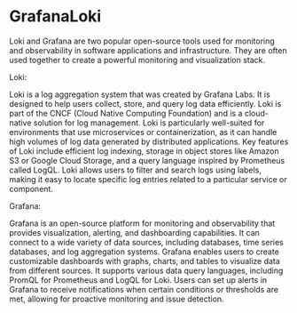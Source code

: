# GrafanaLoki



Loki and Grafana are two popular open-source tools used for monitoring and observability in software applications and infrastructure. They are often used together to create a powerful monitoring and visualization stack.


Loki:

Loki is a log aggregation system that was created by Grafana Labs. It is designed to help users collect, store, and query log data efficiently. Loki is part of the CNCF (Cloud Native Computing Foundation) and is a cloud-native solution for log management.
Loki is particularly well-suited for environments that use microservices or containerization, as it can handle high volumes of log data generated by distributed applications.
Key features of Loki include efficient log indexing, storage in object stores like Amazon S3 or Google Cloud Storage, and a query language inspired by Prometheus called LogQL.
Loki allows users to filter and search logs using labels, making it easy to locate specific log entries related to a particular service or component.


Grafana:

Grafana is an open-source platform for monitoring and observability that provides visualization, alerting, and dashboarding capabilities. It can connect to a wide variety of data sources, including databases, time series databases, and log aggregation systems.
Grafana enables users to create customizable dashboards with graphs, charts, and tables to visualize data from different sources. It supports various data query languages, including PromQL for Prometheus and LogQL for Loki.
Users can set up alerts in Grafana to receive notifications when certain conditions or thresholds are met, allowing for proactive monitoring and issue detection.
